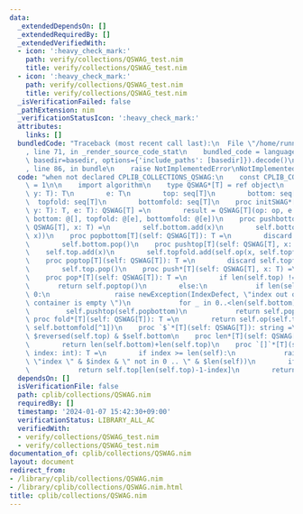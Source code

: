 ```yaml
---
data:
  _extendedDependsOn: []
  _extendedRequiredBy: []
  _extendedVerifiedWith:
  - icon: ':heavy_check_mark:'
    path: verify/collections/QSWAG_test.nim
    title: verify/collections/QSWAG_test.nim
  - icon: ':heavy_check_mark:'
    path: verify/collections/QSWAG_test.nim
    title: verify/collections/QSWAG_test.nim
  _isVerificationFailed: false
  _pathExtension: nim
  _verificationStatusIcon: ':heavy_check_mark:'
  attributes:
    links: []
  bundledCode: "Traceback (most recent call last):\n  File \"/home/runner/.local/lib/python3.10/site-packages/onlinejudge_verify/documentation/build.py\"\
    , line 71, in _render_source_code_stat\n    bundled_code = language.bundle(stat.path,\
    \ basedir=basedir, options={'include_paths': [basedir]}).decode()\n  File \"/home/runner/.local/lib/python3.10/site-packages/onlinejudge_verify/languages/nim.py\"\
    , line 86, in bundle\n    raise NotImplementedError\nNotImplementedError\n"
  code: "when not declared CPLIB_COLLECTIONS_QSWAG:\n    const CPLIB_COLLECTIONS_QSWAG*\
    \ = 1\n\n    import algorithm\n    type QSWAG*[T] = ref object\n        op: proc(x,\
    \ y: T): T\n        e: T\n        top: seq[T]\n        bottom: seq[T]\n      \
    \  topfold: seq[T]\n        bottomfold: seq[T]\n    proc initSWAG*[T](op: proc(x,\
    \ y: T): T, e: T): QSWAG[T] =\n        result = QSWAG[T](op: op, e: e, top: @[],\
    \ bottom: @[], topfold: @[e], bottomfold: @[e])\n    proc pushbottom[T](self:\
    \ QSWAG[T], x: T) =\n        self.bottom.add(x)\n        self.bottomfold.add(self.op(self.bottomfold[^1],\
    \ x))\n    proc popbottom[T](self: QSWAG[T]): T =\n        discard self.bottomfold.pop()\n\
    \        self.bottom.pop()\n    proc pushtop[T](self: QSWAG[T], x: T) =\n    \
    \    self.top.add(x)\n        self.topfold.add(self.op(x, self.topfold[^1]))\n\
    \    proc poptop[T](self: QSWAG[T]): T =\n        discard self.topfold.pop()\n\
    \        self.top.pop()\n    proc push*[T](self: QSWAG[T], x: T) =\n        self.pushbottom(x)\n\
    \    proc pop*[T](self: QSWAG[T]): T =\n        if len(self.top) != 0:\n     \
    \       return self.poptop()\n        else:\n            if len(self.bottom) ==\
    \ 0:\n                raise newException(IndexDefect, \"index out of bounds, the\
    \ container is empty \")\n            for _ in 0..<len(self.bottom):\n       \
    \         self.pushtop(self.popbottom)\n            return self.poptop()\n   \
    \ proc fold*[T](self: QSWAG[T]): T =\n        return self.op(self.topfold[^1],\
    \ self.bottomfold[^1])\n    proc `$`*[T](self: QSWAG[T]): string =\n        return\
    \ $reversed(self.top) & $self.bottom\n    proc len*[T](self: QSWAG[T]): int =\n\
    \        return len(self.bottom)+len(self.top)\n    proc `[]`*[T](self: QSWAG[T],\
    \ index: int): T =\n        if index >= len(self):\n            raise newException(IndexDefect,\
    \ \"index \" & $index & \" not in 0 .. \" & $len(self))\n        if index < len(self.top):\n\
    \            return self.top[len(self.top)-1-index]\n        return self.bottom[index-len(self.top)]\n"
  dependsOn: []
  isVerificationFile: false
  path: cplib/collections/QSWAG.nim
  requiredBy: []
  timestamp: '2024-01-07 15:42:30+09:00'
  verificationStatus: LIBRARY_ALL_AC
  verifiedWith:
  - verify/collections/QSWAG_test.nim
  - verify/collections/QSWAG_test.nim
documentation_of: cplib/collections/QSWAG.nim
layout: document
redirect_from:
- /library/cplib/collections/QSWAG.nim
- /library/cplib/collections/QSWAG.nim.html
title: cplib/collections/QSWAG.nim
---
```


